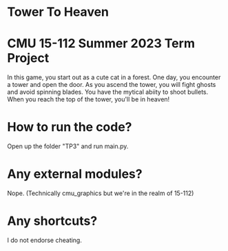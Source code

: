 # Tower To Heaven
# CMU 15-112 Summer 2023 Term Project

In this game, you start out as a cute cat in a forest. One day, you encounter a
tower and open the door. As you ascend the tower, you will fight ghosts and
avoid spinning blades. You have the mytical abiity to shoot bullets. When you
reach the top of the tower, you'll be in heaven!

# How to run the code?
Open up the folder "TP3" and run main.py.

# Any external modules?
Nope. (Technically cmu_graphics but we're in the realm of 15-112)

# Any shortcuts?
I do not endorse cheating.
